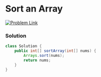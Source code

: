 # Sort an Array

[![Problem Link](https://img.shields.io/badge/-LeetCode-FFA116?style=for-the-badge&logo=LeetCode&logoColor=black)](https://leetcode.com/problems/sort-an-array/)



### Solution
```java
class Solution {
    public int[] sortArray(int[] nums) {
        Arrays.sort(nums);
        return nums;
    }
}

```
